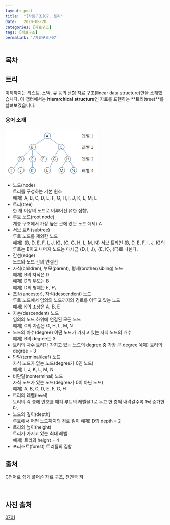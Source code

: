 ```yaml
---
layout: post
title:  "[자료구조]07. 트리"
date:   2020-08-20
categories: [자료구조]
tags: [자료구조]
permalink: '/자료구조/07'
---
```


## 목차

## 트리

이제까지는 리스트, 스택, 큐 등의 선형 자료 구조(linear data structure)만을 소개했습니다. 이 챕터에서는 **hierarchical structure**인 자료를 표현하는 **트리(tree)**를 살펴보겠습니다.

### 용어 소개

![0701](https://github.com/kkarung/kkarung.github.io/blob/master/assets/image/자료구조/0701.jpg?raw=true)

* 노드(node)<br>
트리를 구성하는 기본 원소\
예제) A, B, C, D, E, F, G, H, I, J, K, L, M, L
* 트리(tree)<br>
한 개 이상의 노드로 이루어진 유한 집합\
* 루트 노드(root node)<br>
계층 구조에서 가장 높은 곳에 있는 노드
예제) A
* 서브 트리(subtree)<br>
루트 노드를 제외한 노드\
예제) {B, D, E, F, I, J, K}, {C, G, H, L, M, N}
서브 트리인 {B, D, E, F, I, J, K}의 루트는 B이고 나머지 노드는 다시금 {D, I, J}, {E, K}, {F}로 나뉜다.
* 간선(edge)<br>
노드와 노드 간의 연결선
* 자식(children), 부모(parent), 형제(brother/sibling) 노드<br>
예제) B의 자식은 D\
예제) D의 부모는 B\
예제) D의 형제는 E, F\
* 조상(ancestor), 자식(descendent) 노드<br>
루트 노드에서 임의의 노드까지의 경로를 이루고 있는 노드\
예제) K의 조상은 A, B, E
* 자손(descendent) 노드<br>
임의의 노드 하위에 연결된 모든 노드\
예제) C의 자손은 G, H, L, M, N
* 노드의 차수(degree)
어떤 노드가 가지고 있는 자식 노드의 개수\
예제) B의 degree는 3
* 트리의 차수
트리가 가지고 있는 노드의 degree 중 가장 큰 degree
예제) 트리의 degree = 3
* 단말(terminal/leaf) 노드<br>
자식 노드가 없는 노드(degree가 0인 노드)\
예제) I, J, K, L, M, N
* 비단말(nonterminal) 노드<br>
자식 노드가 있는 노드(degree가 0이 아닌 노드)\
예제) A, B, C, D, E, F, G, H
* 트리의 레벨(level)<br>
트리의 각 층에 번호를 매겨 루트의 레벨을 1로 두고 한 층씩 내려갈수록 1씩 증가한다.
* 노드의 깊이(depth)<br>
루트에서 어떤 노드까지의 경로 길이
예제) D의 depth = 2
* 트리의 높이(height)<br>
트리가 가지고 있는 최대 레벨\
예제) 트리의 height = 4
* 포리스트(forest)
트리들의 집합

## 출처

C언어로 쉽게 풀어쓴 자료 구조, 천인국 저

<br>

## 사진 출처

<a href="http://www.ktword.co.kr/abbr_view.php?nav=&m_temp1=4726&id=1303" target="_blank">0701</a>

<br>